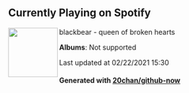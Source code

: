 ## Currently Playing on Spotify

[<img align="left" width="100" src="https://i.scdn.co/image/ab67616d0000b2730b7c6d46885f7434c99e6d8b">](https://open.spotify.com/album/0fxhOwMkj9lfSIAyTJVnfc)

blackbear - queen of broken hearts

**Albums**: Not supported

Last updated at 02/22/2021 15:30

#### Generated with [20chan/github-now](https://github.com/20chan/github-now)


<!--
**20chan/20chan** is a ✨ _special_ ✨ repository because its `README.md` (this file) appears on your GitHub profile.

Here are some ideas to get you started:

- 🔭 I’m currently working on ...
- 🌱 I’m currently learning ...
- 👯 I’m looking to collaborate on ...
- 🤔 I’m looking for help with ...
- 💬 Ask me about ...
- 📫 How to reach me: ...
- 😄 Pronouns: ...
- ⚡ Fun fact: ...
-->
